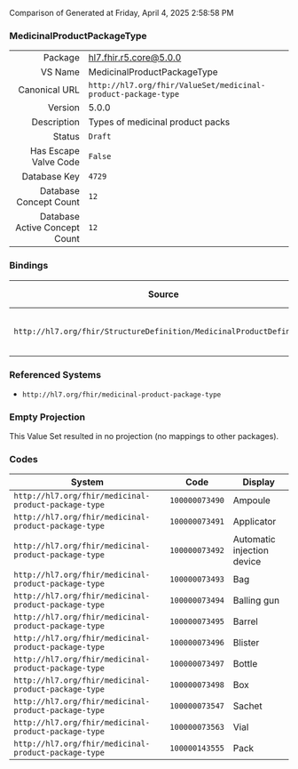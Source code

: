 Comparison of 
Generated at Friday, April 4, 2025 2:58:58 PM

### MedicinalProductPackageType

|      |     |
| ---: | --- |
| Package | hl7.fhir.r5.core@5.0.0 |
| VS Name | MedicinalProductPackageType |
| Canonical URL | `http://hl7.org/fhir/ValueSet/medicinal-product-package-type` |
| Version | 5.0.0 |
| Description | Types of medicinal product packs |
| Status | `Draft` |
| Has Escape Valve Code | `False` |
| Database Key | `4729` |
| Database Concept Count | `12` |
| Database Active Concept Count | `12` |
### Bindings

| Source | Element | Binding | Strength | Element Short |
| ------ | ------- | ------- | -------- | ------------- |
| `http://hl7.org/fhir/StructureDefinition/MedicinalProductDefinition` | `MedicinalProductDefinition.packagedMedicinalProduct` | `http://hl7.org/fhir/ValueSet/medicinal-product-package-type` | `Example` | Package type for the product |

### Referenced Systems

* `http://hl7.org/fhir/medicinal-product-package-type`
### Empty Projection

This Value Set resulted in no projection (no mappings to other packages).

### Codes

| System | Code | Display |
| ------ | ---- | ------- |
| `http://hl7.org/fhir/medicinal-product-package-type` | `100000073490` | Ampoule |
| `http://hl7.org/fhir/medicinal-product-package-type` | `100000073491` | Applicator |
| `http://hl7.org/fhir/medicinal-product-package-type` | `100000073492` | Automatic injection device |
| `http://hl7.org/fhir/medicinal-product-package-type` | `100000073493` | Bag |
| `http://hl7.org/fhir/medicinal-product-package-type` | `100000073494` | Balling gun |
| `http://hl7.org/fhir/medicinal-product-package-type` | `100000073495` | Barrel |
| `http://hl7.org/fhir/medicinal-product-package-type` | `100000073496` | Blister |
| `http://hl7.org/fhir/medicinal-product-package-type` | `100000073497` | Bottle |
| `http://hl7.org/fhir/medicinal-product-package-type` | `100000073498` | Box |
| `http://hl7.org/fhir/medicinal-product-package-type` | `100000073547` | Sachet |
| `http://hl7.org/fhir/medicinal-product-package-type` | `100000073563` | Vial |
| `http://hl7.org/fhir/medicinal-product-package-type` | `100000143555` | Pack |
